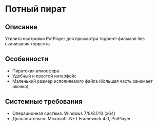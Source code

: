 # Потный пират

## Описание

Утилита настройки PotPlayer для просмотра торрент-фильмов без скачивания торрента

## Особенности

* Пиратская атмосфера
* Удобный и простой интерфейс
* Маленький размер исполняемого файла (большая часть занимает иконка)

## Системные требования

* Операционная система: Windows 7/8/8.1/10 (x64)
* Дополнительно: Microsoft .NET Framework 4.0, PotPlayer
